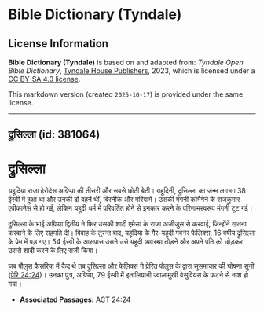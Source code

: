 # Bible Dictionary (Tyndale)

## License Information

**Bible Dictionary (Tyndale)** is based on and adapted from: _Tyndale Open Bible Dictionary_, [Tyndale House Publishers](https://tyndaleopenresources.com/), 2023, which is licensed under a [CC BY-SA 4.0 license](https://creativecommons.org/licenses/by-sa/4.0/legalcode.en).

This markdown version (created `2025-10-17`) is provided under the same license.



--------------------------------

## द्रुसिल्ला (id: 381064)

द्रुसिल्ला
==========

यहूदिया राजा हेरोदेस अग्रिप्पा की तीसरी और सबसे छोटी बेटी। यहूदिनी, द्रुसिल्ला का जन्म लगभग 38 ईस्वी में हुआ था और उनकी दो बहनें थीं, बिरनीके और मरियामे। उसकी मंगनी कोमैगेने के राजकुमार एपीफानेस से हो गई, लेकिन यहूदी धर्म में परिवर्तित होने से इनकार करने के परिणामस्वरूप मंगनी टूट गई।

द्रुसिल्ला के भाई अग्रिप्पा द्वितीय ने फिर उसकी शादी एमेसा के राजा अजीजुस से करवाई, जिन्होंने खतना करवाने के लिए सहमति दी। विवाह के तुरन्त बाद, यहूदिया के गैर\-यहूदी गवर्नर फेलिक्स, 16 वर्षीय द्रुसिल्ला के प्रेम में पड़ गए। 54 ईस्वी के आसपास उसने उसे यहूदी व्यवस्था तोड़ने और अपने पति को छोड़कर उससे शादी करने के लिए राजी किया।

जब पौलुस कैसरिया में कैद थे तब द्रुसिल्ला और फेलिक्स ने प्रेरित पौलुस के द्वारा सुसमाचार की घोषणा सुनी ([प्रेरि 24:24](https://ref.ly/Acts24:24))। उनका पुत्र, अग्रिप्पा, 79 ईस्वी में इतालियानी ज्वालामुखी वेसुवियस के फटने से नाश हो गया।

* **Associated Passages:** ACT 24:24

